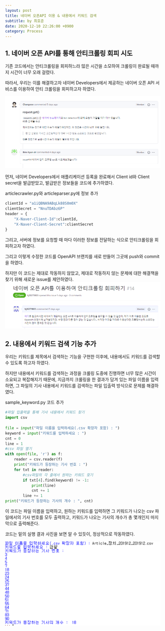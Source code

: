 ```yaml
---
layout: post
title: 네이버 오픈API 이용 & 내용에서 키워드 검색
subtitle: by 최호준
date: 2020-12-10 22:26:00 +0900
category: Process
---
```


## 1. 네이버 오픈 API를 통해 안티크롤링 회피 시도

기존 코드에서는 안티크롤링을 회피하느라 많은 시간을 소모하여 크롤링이 완료될 때까지 시간이 너무 오래 걸렸다.

따라서, 우리는 이를 해결하고자 네이버 Developers에서 제공하는 네이버 오픈 API 서비스를 이용하여 안티 크롤링을 회피하고자 하였다.

![issue4](../assets/img/issue4.PNG)



먼저, 네이버 Developers에서 애플리케이션 등록을 완료해서 Client id와 Client secret을 발급받았고, 발급받은 정보들을 코드에 추가하였다.



articlecrawler.py와 articleparser.py에 정보 추가
```python
clientId = "a1iQBNA9ABqLk88S0m0X"
clientSecret = "NnuTDAbz6P"
header = {
    "X-Naver-Client-Id":clientId,
    "X-Naver-Client-Secret":clientSecret
}
```

그리고, 서버에 정보를 요청할 때 마다 이러한 정보를 전달하는 식으로 안티크롤링을 회피하고자 하였다.

그리고 이렇게 수정한 코드를 OpenAPI 브랜치를 새로 만들어 그곳에 push와 commit을 하였다.



하지만 이 코드는 제대로 작동하지 않았고, 제대로 작동하지 않는 문제에 대한 해결책을 찾기 위해 새로운 issue를 제안하였다.
![issue14](../assets/img/issue14.PNG)


## 2. 내용에서 키워드 검색 기능 추가

우리는 키워드를 제목에서 검색하는 기능을 구현한 이후에, 내용에서도 키워드를 검색할 수 있도록 하고자 하였다. 

하지만 내용에서 키워드를 검색하는 과정을 크롤링 도중에 진행하면 너무 많은 시간이 소요되고 복잡해지기 때문에, 지금까지 크롤링을 한 결과가 담겨 있는 파일 이름을 입력하면, 그 파일의 기사 내용에서 키워드를 검색하는 파일 입출력 방식으로 문제를 해결하였다.



sample_keyword.py 코드 추가
```python
#파일 입출력을 통해 기사 내용에서 키워드 찾기
import csv

file = input("파일 이름을 입력하세요(.csv 확장자 포함) : ")
keyword = input("키워드를 입력하세요 : ")
cnt = 0
line = 1
#csv 파일 열기
with open(file, 'r') as f:
    reader = csv.reader(f)
    print("키워드가 등장하는 기사 번호 : ")
    for txt in reader:
        #csv파일의 각 줄에서 원하는 키워드 찾기
        if txt[4].find(keyword) != -1:
            print(line)
            cnt += 1
        line += 1
print("키워드가 등장하는 기사의 개수 : ", cnt)
```

이 코드는 파일 이름을 입력하고, 원하는 키워드를 입력하면 그 키워드가 나오는 csv 파일에서의 기사 번호를 모두 출력하고, 키워드가 나오는 기사의 개수가 총 몇개인지 마지막으로 출력해준다.

코드는 밑의 실행 결과 사진을 보면 알 수 있듯이, 정상적으로 작동하였다.

![result](../assets/img/keyword_result.png)
